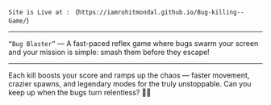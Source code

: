 `Site is Live at : `  (`https://iamrohitmondal.github.io/Bug-killing--Game/`)
<br><hr>
`“Bug Blaster”` — A fast-paced reflex game where bugs swarm your screen and your mission is simple: smash them before they escape!
<br><hr>
Each kill boosts your score and ramps up the chaos — faster movement, crazier spawns, and legendary modes for the truly unstoppable. Can you keep up when the bugs turn relentless? 🐞💥
